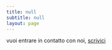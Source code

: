 ```yaml
---
title: null
subtitle: null
layout: page
---
```


vuoi entrare in contatto con noi, [scrivici](mailto:phone.fair.tp2@gmail.com)